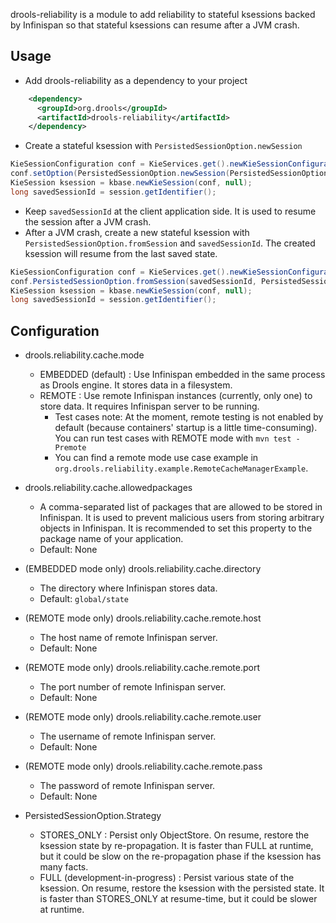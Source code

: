 drools-reliability is a module to add reliability to stateful ksessions backed by Infinispan so that stateful ksessions can resume after a JVM crash.

## Usage
- Add drools-reliability as a dependency to your project

```xml
    <dependency>
      <groupId>org.drools</groupId>
      <artifactId>drools-reliability</artifactId>
    </dependency>
```

- Create a stateful ksession with `PersistedSessionOption.newSession`

```Java
KieSessionConfiguration conf = KieServices.get().newKieSessionConfiguration();
conf.setOption(PersistedSessionOption.newSession(PersistedSessionOption.Strategy.STORES_ONLY));
KieSession ksession = kbase.newKieSession(conf, null);
long savedSessionId = session.getIdentifier();
```
- Keep `savedSessionId` at the client application side. It is used to resume the session after a JVM crash.
- After a JVM crash, create a new stateful ksession with `PersistedSessionOption.fromSession` and `savedSessionId`. The created ksession will resume from the last saved state.

```Java
KieSessionConfiguration conf = KieServices.get().newKieSessionConfiguration();
conf.PersistedSessionOption.fromSession(savedSessionId, PersistedSessionOption.Strategy.STORES_ONLY));
KieSession ksession = kbase.newKieSession(conf, null);
long savedSessionId = session.getIdentifier();
```

## Configuration
- drools.reliability.cache.mode
  - EMBEDDED (default) : Use Infinispan embedded in the same process as Drools engine. It stores data in a filesystem.
  - REMOTE : Use remote Infinispan instances (currently, only one) to store data. It requires Infinispan server to be running.
    - Test cases note: At the moment, remote testing is not enabled by default (because containers' startup is a little time-consuming). You can run test cases with REMOTE mode with `mvn test -Premote`
    - You can find a remote mode use case example in `org.drools.reliability.example.RemoteCacheManagerExample`.
- drools.reliability.cache.allowedpackages
  - A comma-separated list of packages that are allowed to be stored in Infinispan. It is used to prevent malicious users from storing arbitrary objects in Infinispan. It is recommended to set this property to the package name of your application.
  - Default: None
- (EMBEDDED mode only) drools.reliability.cache.directory
  - The directory where Infinispan stores data.
  - Default: `global/state`
- (REMOTE mode only) drools.reliability.cache.remote.host
  - The host name of remote Infinispan server.
  - Default: None
- (REMOTE mode only) drools.reliability.cache.remote.port
  - The port number of remote Infinispan server.
  - Default: None
- (REMOTE mode only) drools.reliability.cache.remote.user
  - The username of remote Infinispan server.
  - Default: None
- (REMOTE mode only) drools.reliability.cache.remote.pass
  - The password of remote Infinispan server.
  - Default: None

- PersistedSessionOption.Strategy
  - STORES_ONLY : Persist only ObjectStore. On resume, restore the ksession state by re-propagation. It is faster than FULL at runtime, but it could be slow on the re-propagation phase if the ksession has many facts.
  - FULL (development-in-progress) : Persist various state of the ksession. On resume, restore the ksession with the persisted state. It is faster than STORES_ONLY at resume-time, but it could be slower at runtime.


